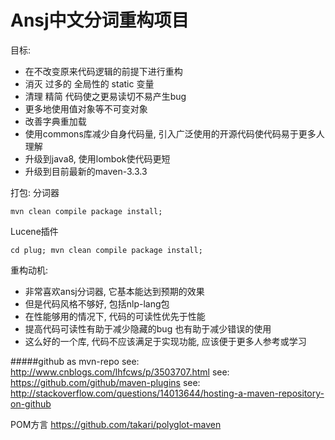 Ansj中文分词重构项目
==================
目标: 
* 在不改变原来代码逻辑的前提下进行重构
* 消灭 过多的 全局性的 static 变量
* 清理 精简 代码使之更易读切不易产生bug
* 更多地使用值对象等不可变对象
* 改善字典重加载
* 使用commons库减少自身代码量, 引入广泛使用的开源代码使代码易于更多人理解
* 升级到java8, 使用lombok使代码更短
* 升级到目前最新的maven-3.3.3

打包:
分词器
    
    mvn clean compile package install;

Lucene插件

    cd plug; mvn clean compile package install;
    
重构动机:
* 非常喜欢ansj分词器, 它基本能达到预期的效果
* 但是代码风格不够好, 包括nlp-lang包
* 在性能够用的情况下, 代码的可读性优先于性能
* 提高代码可读性有助于减少隐藏的bug 也有助于减少错误的使用
* 这么好的一个库, 代码不应该满足于实现功能, 应该便于更多人参考或学习

#####github as mvn-repo
see: http://www.cnblogs.com/lhfcws/p/3503707.html
see: https://github.com/github/maven-plugins
see: http://stackoverflow.com/questions/14013644/hosting-a-maven-repository-on-github

POM方言 https://github.com/takari/polyglot-maven
